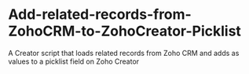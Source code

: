# Add-related-records-from-ZohoCRM-to-ZohoCreator-Picklist
A Creator script that loads related records from Zoho CRM and adds as values to a picklist field on Zoho Creator
